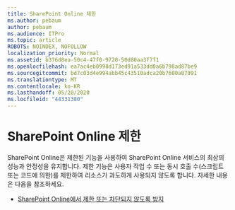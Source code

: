 ```yaml
---
title: SharePoint Online 제한
ms.author: pebaum
author: pebaum
ms.audience: ITPro
ms.topic: article
ROBOTS: NOINDEX, NOFOLLOW
localization_priority: Normal
ms.assetid: b376d8ea-50c4-47f0-9720-50d80aa3f7f1
ms.openlocfilehash: ea7ac4eb0998d173ed91a533dd0a6b798ad87be9
ms.sourcegitcommit: bd7c03d4e994abb45c43510adca20b7600a87091
ms.translationtype: MT
ms.contentlocale: ko-KR
ms.lasthandoff: 05/20/2020
ms.locfileid: "44331380"
---
```

# <a name="sharepoint-online-throttling"></a>SharePoint Online 제한

SharePoint Online은 제한된 기능을 사용하여 SharePoint Online 서비스의 최상의 성능과 안정성을 유지합니다. 제한 기능은 사용자 작업 수 또는 동시 호출 수(스크립트 또는 코드에 의한)를 제한하여 리소스가 과도하게 사용되지 않도록 합니다. 자세한 내용은 다음을 참조하세요.

- [SharePoint Online에서 제한 또는 차단되지 않도록 방지](https://docs.microsoft.com/sharepoint/dev/general-development/how-to-avoid-getting-throttled-or-blocked-in-sharepoint-online)

